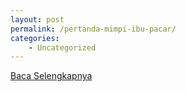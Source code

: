 ```yaml
---
layout: post
permalink: /pertanda-mimpi-ibu-pacar/
categories:
    - Uncategorized
---
```


[Baca Selengkapnya](/04)